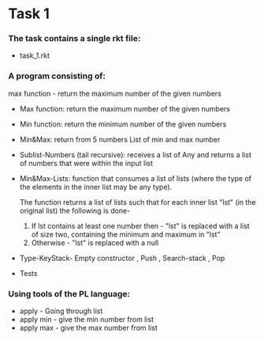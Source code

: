 <h1> Task 1 </h1>

<h3>The task contains a single rkt file:</h3>

* task_1.rkt

<h3>A program consisting of:</h3>
max function - return the maximum number of the given numbers

* Max function: return the maximum number of the given numbers

* Min function: return the minimum number of the given numbers

* Min&Max: return from 5 numbers List of min and max number

* Sublist-Numbers (tail recursive): receives a list of Any and returns a list of numbers that were within the input list

*  Min&Max-Lists: function that consumes a list of lists (where the type of the elements in the inner list may be any type). 
    
    The function returns a list of lists such that for each inner list "lst" (in the original list) the following is done-
      1. If lst contains at least one number then - "lst" is replaced with a list of size two, containing the minimum and maximum in "lst"
      2. Otherwise - "lst" is replaced with a null

* Type-KeyStack- Empty constructor , Push , Search-stack , Pop

*  Tests

<h3>Using tools of the PL language:</h3>

* apply - Going through list
* apply min - give the min number from list
* apply max - give the max number from list
